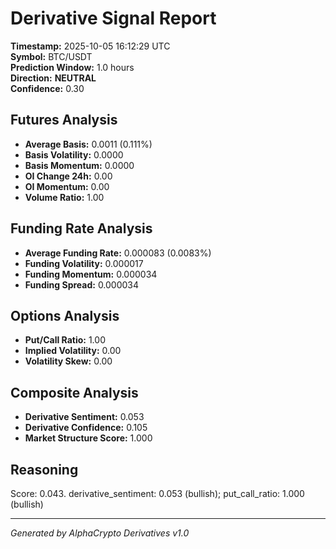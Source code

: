 # Derivative Signal Report

**Timestamp:** 2025-10-05 16:12:29 UTC  
**Symbol:** BTC/USDT  
**Prediction Window:** 1.0 hours  
**Direction:** **NEUTRAL**  
**Confidence:** 0.30

## Futures Analysis
- **Average Basis:** 0.0011 (0.111%)
- **Basis Volatility:** 0.0000
- **Basis Momentum:** 0.0000
- **OI Change 24h:** 0.00
- **OI Momentum:** 0.00
- **Volume Ratio:** 1.00

## Funding Rate Analysis
- **Average Funding Rate:** 0.000083 (0.0083%)
- **Funding Volatility:** 0.000017
- **Funding Momentum:** 0.000034
- **Funding Spread:** 0.000034

## Options Analysis
- **Put/Call Ratio:** 1.00
- **Implied Volatility:** 0.00
- **Volatility Skew:** 0.00

## Composite Analysis
- **Derivative Sentiment:** 0.053
- **Derivative Confidence:** 0.105
- **Market Structure Score:** 1.000

## Reasoning
Score: 0.043. derivative_sentiment: 0.053 (bullish); put_call_ratio: 1.000 (bullish)

---
*Generated by AlphaCrypto Derivatives v1.0*
